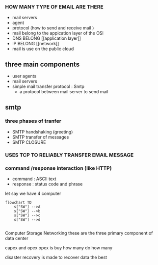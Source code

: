 ### HOW MANY TYPE OF EMAIL ARE THERE 
- mail servers 
- agent 
- protocol (how to send and receive mail )
 - mail belong to the appication layer of the OSI
 - DNS BELONG [[application layer]]
 - IP BELONG [[network]]
 - mail is use on the public cloud 
## three main components 
- user agents 
- mail servers 
- simple mail transfer protocol : Smtp 
	- a protocol between mail server to send mail 
## smtp 
### three phases of tranfer 
- SMTP handshaking (greeting)
- SMTP transfer of messages 
- SMTP CLOSURE 
### USES TCP TO RELIABLY TRANSFER EMAIL MESSAGE 
### command /response interaction (like HTTP)
- command : ASCII text 
- response : status code and phrase 

let say we have 4 computer 
```mermaid 
flowchart TD
	s["SW"] -->A
	s["SW"] -->b
	s["SW"] -->c
	s["SW"] -->d
	

```


Computer 
Storage 
Networking 
these are the three primary component of data center 


capex and opex 
opex is buy how many do how many 

disaster recovery is made to recover data the best  
